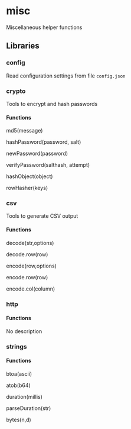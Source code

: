 # misc

Miscellaneous helper functions

## Libraries

### config

Read configuration settings from file `config.json`

### crypto

Tools to encrypt and hash passwords

#### Functions

md5(message)

hashPassword(password, salt)

newPassword(password)

verifyPassword(salthash, attempt)

hashObject(object)

rowHasher(keys)

### csv

Tools to generate CSV output

#### Functions

decode(str,options)

decode.row(row)

encode(row,options)

encode.row(row)

encode.col(column)

### http

#### Functions

No description

### strings

#### Functions

btoa(ascii)

atob(b64)

duration(millis)

parseDuration(str)

bytes(n,d)
